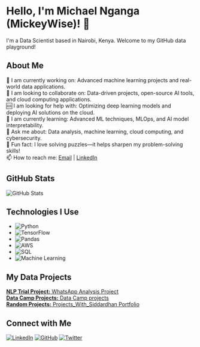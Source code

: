 <div align="left">
  <h1>Hello, I'm Michael Nganga (MickeyWise)! 👋</h1>
  <p>I'm a Data Scientist based in Nairobi, Kenya. Welcome to my GitHub data playground!</p>

  <h2>About Me</h2>
  <p>
        🚀 I am currently working on: Advanced machine learning projects and real-world data applications.<br>
        🤝 I am looking to collaborate on: Data-driven projects, open-source AI tools, and cloud computing applications.<br>
        🆘 I am looking for help with: Optimizing deep learning models and deploying AI solutions on the cloud.<br>
        📖 I am currently learning: Advanced ML techniques, MLOps, and AI model interpretability.<br>
        💬 Ask me about: Data analysis, machine learning, cloud computing, and cybersecurity.<br>
        🎯 Fun fact: I love solving puzzles—it helps sharpen my problem-solving skills!<br>
    📫 How to reach me: <a href="mailto:michaelwilberforce4@gmail.com">Email</a> | <a href="https://www.linkedin.com/in/michael-nganga/">LinkedIn</a>
  </p>

  <h2>GitHub Stats</h2>
  <img src="https://github-readme-stats.vercel.app/api?username=mickeywise&show_icons=true&theme=radical" alt="GitHub Stats">

  <h2>Technologies I Use</h2>
  <ul>
    <li><img src="https://img.shields.io/badge/Python-★★★-blue" alt="Python"></li>
    <li><img src="https://img.shields.io/badge/TensorFlow-★★★-orange" alt="TensorFlow"></li>
    <li><img src="https://img.shields.io/badge/Pandas-★★★-yellow" alt="Pandas"></li>
    <li><img src="https://img.shields.io/badge/AWS-★★☆-blue" alt="AWS"></li>
    <li><img src="https://img.shields.io/badge/SQL-★★☆-blue" alt="SQL"></li>
    <li><img src="https://img.shields.io/badge/Machine%20Learning-★★★-green" alt="Machine Learning"></li>
  </ul>

  <h2>My Data Projects</h2>
  <p>
    <a href="https://github.com/mickeywise/WhatsApp_Project"><strong>NLP Trial Project:</strong> WhatsApp Analysis Project</a><br>
    <a href="https://github.com/mickeywise/Python_dcamp/tree/master/datacamp"><strong>Data Camp Projects:</strong> Data Camp projects</a><br>
    <a href="https://github.com/mickeywise/Projects_With_Siddardhan"><strong>Random Projects:</strong> Projects_With_Siddardhan Portfolio</a><br>
  </p>

  <h2>Connect with Me</h2>
  <a href="https://www.linkedin.com/in/michael-nganga/"><img src="https://img.shields.io/badge/LinkedIn-Connect-blue" alt="LinkedIn"></a>
  <a href="https://github.com/mickeywise"><img src="https://img.shields.io/badge/GitHub-Follow-blue" alt="GitHub"></a>
  <a href="https://twitter.com/MachiraKrieger"><img src="https://img.shields.io/badge/Twitter-Follow-blue" alt="Twitter"></a>
</div>
